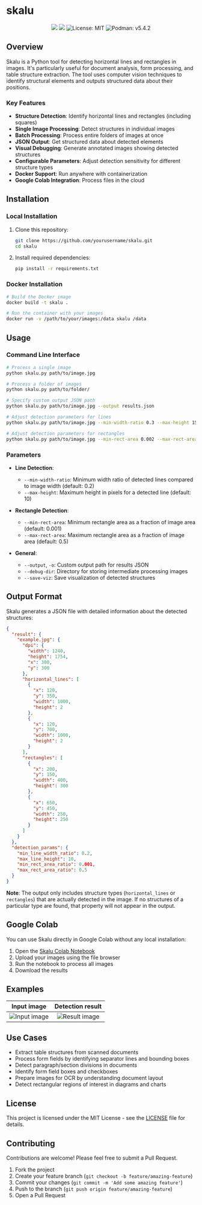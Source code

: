 # skalu

<div align="center">
  <img src="https://wakatime.com/badge/user/a0b906ce-b8e7-4463-8bce-383238df6d4b/project/26c7c021-8f40-4bb9-aa97-ba8965462f2d.svg" />
  <a href="https://colab.research.google.com/github/ragaeeb/skalu/blob/main/skalu.ipynb" target="_blank"><img src="https://colab.research.google.com/assets/colab-badge.svg" /></a>
  <img src="https://img.shields.io/badge/license-MIT-blue.svg" alt="License: MIT" />
  <img src="https://img.shields.io/badge/podman-v5.4.2-purple.svg" alt="Podman: v5.4.2" />
</div>

## Overview

Skalu is a Python tool for detecting horizontal lines and rectangles in images. It's particularly useful for document analysis, form processing, and table structure extraction. The tool uses computer vision techniques to identify structural elements and outputs structured data about their positions.

### Key Features

- **Structure Detection**: Identify horizontal lines and rectangles (including squares)
- **Single Image Processing**: Detect structures in individual images
- **Batch Processing**: Process entire folders of images at once
- **JSON Output**: Get structured data about detected elements
- **Visual Debugging**: Generate annotated images showing detected structures
- **Configurable Parameters**: Adjust detection sensitivity for different structure types
- **Docker Support**: Run anywhere with containerization
- **Google Colab Integration**: Process files in the cloud

## Installation

### Local Installation

1. Clone this repository:

   ```bash
   git clone https://github.com/yourusername/skalu.git
   cd skalu
   ```

2. Install required dependencies:
   ```bash
   pip install -r requirements.txt
   ```

### Docker Installation

```bash
# Build the Docker image
docker build -t skalu .

# Run the container with your images
docker run -v /path/to/your/images:/data skalu /data
```

## Usage

### Command Line Interface

```bash
# Process a single image
python skalu.py path/to/image.jpg

# Process a folder of images
python skalu.py path/to/folder/

# Specify custom output JSON path
python skalu.py path/to/image.jpg --output results.json

# Adjust detection parameters for lines
python skalu.py path/to/image.jpg --min-width-ratio 0.3 --max-height 15

# Adjust detection parameters for rectangles
python skalu.py path/to/image.jpg --min-rect-area 0.002 --max-rect-area 0.4
```

### Parameters

- **Line Detection**:

  - `--min-width-ratio`: Minimum width ratio of detected lines compared to image width (default: 0.2)
  - `--max-height`: Maximum height in pixels for a detected line (default: 10)

- **Rectangle Detection**:

  - `--min-rect-area`: Minimum rectangle area as a fraction of image area (default: 0.001)
  - `--max-rect-area`: Maximum rectangle area as a fraction of image area (default: 0.5)

- **General**:
  - `--output`, `-o`: Custom output path for results JSON
  - `--debug-dir`: Directory for storing intermediate processing images
  - `--save-viz`: Save visualization of detected structures

## Output Format

Skalu generates a JSON file with detailed information about the detected structures:

```json
{
  "result": {
    "example.jpg": {
      "dpi": {
        "width": 1240,
        "height": 1754,
        "x": 300,
        "y": 300
      },
      "horizontal_lines": [
        {
          "x": 120,
          "y": 350,
          "width": 1000,
          "height": 2
        },
        {
          "x": 120,
          "y": 700,
          "width": 1000,
          "height": 2
        }
      ],
      "rectangles": [
        {
          "x": 200,
          "y": 150,
          "width": 400,
          "height": 300
        },
        {
          "x": 650,
          "y": 450,
          "width": 250,
          "height": 250
        }
      ]
    }
  },
  "detection_params": {
    "min_line_width_ratio": 0.2,
    "max_line_height": 10,
    "min_rect_area_ratio": 0.001,
    "max_rect_area_ratio": 0.5
  }
}
```

**Note**: The output only includes structure types (`horizontal_lines` or `rectangles`) that are actually detected in the image. If no structures of a particular type are found, that property will not appear in the output.

## Google Colab

You can use Skalu directly in Google Colab without any local installation:

1. Open the [Skalu Colab Notebook](https://colab.research.google.com/github/ragaeeb/skalu/blob/main/skalu.ipynb)
2. Upload your images using the file browser
3. Run the notebook to process all images
4. Download the results

## Examples

|                                    Input image                                    |                                      Detection result                                       |
| :-------------------------------------------------------------------------------: | :-----------------------------------------------------------------------------------------: |
| ![Input image](https://via.placeholder.com/300x200/F5F5F5/CCCCCC?text=Input+Form) | ![Result image](https://via.placeholder.com/300x200/F5F5F5/CCCCCC?text=Detected+Structures) |

## Use Cases

- Extract table structures from scanned documents
- Process form fields by identifying separator lines and bounding boxes
- Detect paragraph/section divisions in documents
- Identify form field boxes and checkboxes
- Prepare images for OCR by understanding document layout
- Detect rectangular regions of interest in diagrams and charts

## License

This project is licensed under the MIT License - see the [LICENSE](LICENSE) file for details.

## Contributing

Contributions are welcome! Please feel free to submit a Pull Request.

1. Fork the project
2. Create your feature branch (`git checkout -b feature/amazing-feature`)
3. Commit your changes (`git commit -m 'Add some amazing feature'`)
4. Push to the branch (`git push origin feature/amazing-feature`)
5. Open a Pull Request
